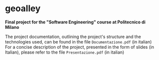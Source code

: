 # geoalley

**Final project for the "Software Engineering" course at Politecnico di Milano**

The project documentation, outlining the project's structure and the technologies used, can be found in the file `Documentazione.pdf` (in italian)<br>
For a concise description of the project, presented in the form of slides (in Italian), please refer to the file `Presentazione.pdf` (in italian)
